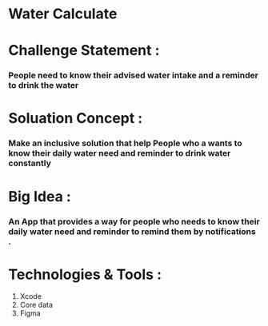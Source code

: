 # Water Calculate
# Challenge Statement :
### People need to know their advised water intake and a reminder to drink the water
# Soluation Concept : 
### Make an inclusive solution that help People who a wants to know their daily water need and reminder to drink water constantly
# Big Idea :
### An App that provides a way for people who needs to know their daily water need and reminder to remind them by notifications .
# Technologies & Tools :
1. Xcode
2. Core data 
3. Figma 

